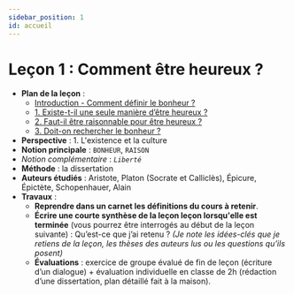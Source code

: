 ```yaml
---
sidebar_position: 1
id: accueil
---
```


# Leçon 1 : Comment être heureux ? 

- **Plan de la leçon** : 
  - [Introduction - Comment définir le bonheur ?](/docs/L1/0/intro) 
  - [1. Existe-t-il une seule manière d’être heureux ? ](/docs/L1/1/)  
  - [2. Faut-il être raisonnable pour être heureux ? ](/docs/L1/2/) 
  - [3. Doit-on rechercher le bonheur ?](/docs/L1/3) 
- **Perspective**  : 1. L'existence et la culture
- **Notion principale** : `BONHEUR`, `RAISON`  
- *Notion complémentaire* : *`Liberté`* 
- **Méthode** : la dissertation  
- **Auteurs étudiés** : Aristote, Platon (Socrate et Calliclès), Épicure, Épictète, Schopenhauer, Alain   
- **Travaux** :
  - **Reprendre dans un carnet les définitions du cours à retenir**. 
  - **Écrire une courte synthèse de la leçon leçon lorsqu'elle est terminée** (vous pourrez être interrogés au début de la leçon suivante) : Qu’est-ce que j’ai retenu ? *(Je note les idées-clés que je retiens de la leçon, les thèses des auteurs lus ou les questions qu’ils posent)* 
  - **Évaluations** : exercice de groupe évalué de fin de leçon (écriture d’un dialogue) + évaluation individuelle en classe de 2h (rédaction d’une dissertation, plan détaillé fait à la maison).
